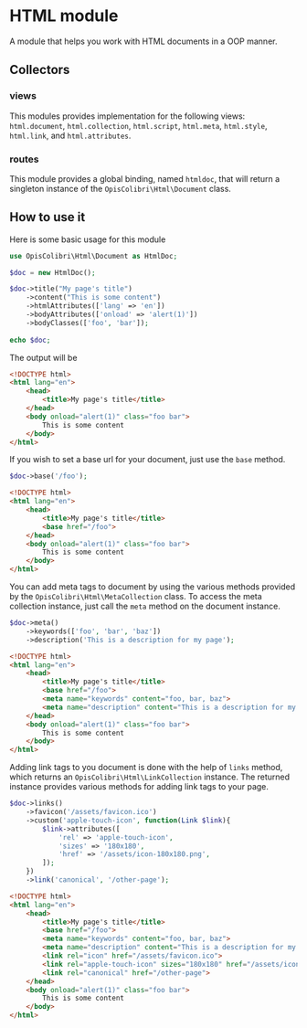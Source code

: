 # HTML module

A module that helps you work with HTML documents in a OOP manner.

## Collectors

### views
This modules provides implementation for the following views: `html.document`,
`html.collection`, `html.script`, `html.meta`, `html.style`, `html.link`, and
`html.attributes`.

### routes

This module provides a global binding, named `htmldoc`, that will return
a singleton instance of the `OpisColibri\Html\Document` class.


## How to use it

Here is some basic usage for this module

```php
use OpisColibri\Html\Document as HtmlDoc;

$doc = new HtmlDoc();

$doc->title("My page's title")
    ->content("This is some content")
    ->htmlAttributes(['lang' => 'en'])
    ->bodyAttributes(['onload' => 'alert(1)'])
    ->bodyClasses(['foo', 'bar']);
    
echo $doc;
```

The output will be

```html
<!DOCTYPE html>
<html lang="en">
    <head>
        <title>My page's title</title>    
    </head>
    <body onload="alert(1)" class="foo bar">
        This is some content
    </body>
</html>
```

If you wish to set a base url for your document, just use the
`base` method.

```php
$doc->base('/foo');
```
```html
<!DOCTYPE html>
<html lang="en">
    <head>
        <title>My page's title</title>   
        <base href="/foo"> 
    </head>
    <body onload="alert(1)" class="foo bar">
        This is some content
    </body>
</html>
```

You can add meta tags to document by using the various methods
provided by the `OpisColibri\Html\MetaCollection` class. To access
the meta collection instance, just call the `meta` method on the
document instance.

```php
$doc->meta()
    ->keywords(['foo', 'bar', 'baz'])
    ->description('This is a description for my page');
```
```html
<!DOCTYPE html>
<html lang="en">
    <head>
        <title>My page's title</title>    
        <base href="/foo"> 
        <meta name="keywords" content="foo, bar, baz">
        <meta name="description" content="This is a description for my page">
    </head>
    <body onload="alert(1)" class="foo bar">
        This is some content
    </body>
</html>
```

Adding link tags to you document is done with the help of `links` method,
which returns an `OpisColibri\Html\LinkCollection` instance. The returned
instance provides various methods for adding link tags to your page.

```php
$doc->links()
    ->favicon('/assets/favicon.ico')
    ->custom('apple-touch-icon', function(Link $link){
        $link->attributes([
            'rel' => 'apple-touch-icon',
            'sizes' => '180x180',
            'href' => '/assets/icon-180x180.png',
        ]);
    })
    ->link('canonical', '/other-page');
```
```html
<!DOCTYPE html>
<html lang="en">
    <head>
        <title>My page's title</title>    
        <base href="/foo"> 
        <meta name="keywords" content="foo, bar, baz">
        <meta name="description" content="This is a description for my page">
        <link rel="icon" href="/assets/favicon.ico">
        <link rel="apple-touch-icon" sizes="180x180" href="/assets/icon-180x180.png">
        <link rel="canonical" href="/other-page">
    </head>
    <body onload="alert(1)" class="foo bar">
        This is some content
    </body>
</html>
```
